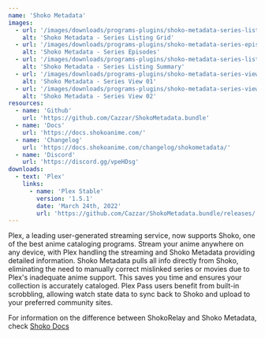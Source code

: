 ```yaml
---
name: 'Shoko Metadata'
images:
  - url: '/images/downloads/programs-plugins/shoko-metadata-series-listing-grid.webp'
    alt: 'Shoko Metadata - Series Listing Grid'
  - url: '/images/downloads/programs-plugins/shoko-metadata-series-episodes.webp'
    alt: 'Shoko Metadata - Series Episodes'
  - url: '/images/downloads/programs-plugins/shoko-metadata-series-listing-summary.webp'
    alt: 'Shoko Metadata - Series Listing Summary'
  - url: '/images/downloads/programs-plugins/shoko-metadata-series-view-01.webp'
    alt: 'Shoko Metadata - Series View 01'
  - url: '/images/downloads/programs-plugins/shoko-metadata-series-view-02.webp'
    alt: 'Shoko Metadata - Series View 02'
resources:
  - name: 'Github'
    url: 'https://github.com/Cazzar/ShokoMetadata.bundle'
  - name: 'Docs'
    url: 'https://docs.shokoanime.com/'
  - name: 'Changelog'
    url: 'https://docs.shokoanime.com/changelog/shokometadata/'
  - name: 'Discord'
    url: 'https://discord.gg/vpeHDsg'
downloads:
  - text: 'Plex'
    links:
      - name: 'Plex Stable'
        version: '1.5.1'
        date: 'March 24th, 2022'
        url: 'https://github.com/Cazzar/ShokoMetadata.bundle/releases/'
---
```


Plex, a leading user-generated streaming service, now supports Shoko, one of the best anime cataloging programs. Stream your anime anywhere on any device, with Plex handling the streaming and Shoko Metadata providing detailed information. Shoko Metadata pulls all info directly from Shoko, eliminating the need to manually correct mislinked series or movies due to Plex's inadequate anime support. This saves you time and ensures your collection is accurately cataloged. Plex Pass users benefit from built-in scrobbling, allowing watch state data to sync back to Shoko and upload to your preferred community sites.

For information on the difference between ShokoRelay and Shoko Metadata, check [Shoko Docs](https://docs.shokoanime.com/plex-integration/installing-agents-scanners/)
